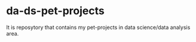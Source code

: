 # da-ds-pet-projects
It is reposytory that contains my pet-projects in data science/data analysis area.
